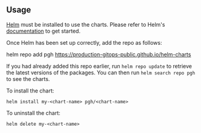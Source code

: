 ## Usage

[Helm](https://helm.sh) must be installed to use the charts.  Please refer to
Helm's [documentation](https://helm.sh/docs) to get started.

Once Helm has been set up correctly, add the repo as follows:

  helm repo add pgh https://production-gitops-public.github.io/helm-charts

If you had already added this repo earlier, run `helm repo update` to retrieve
the latest versions of the packages.  You can then run `helm search repo
pgh` to see the charts.

To install the <chart-name> chart:

    helm install my-<chart-name> pgh/<chart-name>

To uninstall the chart:

    helm delete my-<chart-name>